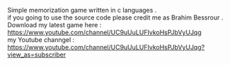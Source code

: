 Simple memorization game written in c languages . <br>
if you going to use the source code please credit me as Brahim Bessrour .<br>
Download my latest game here : https://www.youtube.com/channel/UC9uUuLUFIvkoHsPJbVyUJqg <br>
my Youtube channgel : https://www.youtube.com/channel/UC9uUuLUFIvkoHsPJbVyUJqg?view_as=subscriber
